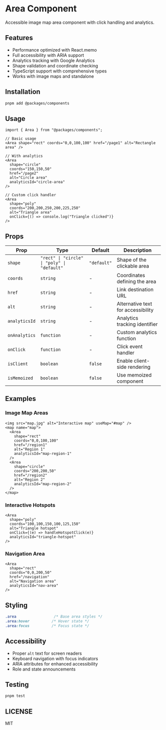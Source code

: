 # Area Component

Accessible image map area component with click handling and analytics.

## Features

- Performance optimized with React.memo
- Full accessibility with ARIA support
- Analytics tracking with Google Analytics
- Shape validation and coordinate checking
- TypeScript support with comprehensive types
- Works with image maps and standalone

## Installation

```bash
pnpm add @packages/components
```

## Usage

```tsx
import { Area } from "@packages/components";

// Basic usage
<Area shape="rect" coords="0,0,100,100" href="/page1" alt="Rectangle area" />

// With analytics
<Area 
  shape="circle" 
  coords="150,150,50" 
  href="/page2" 
  alt="Circle area"
  analyticsId="circle-area"
/>

// Custom click handler
<Area 
  shape="poly" 
  coords="200,200,250,200,225,250" 
  alt="Triangle area"
  onClick={() => console.log("Triangle clicked")}
/>
```

## Props

| Prop | Type | Default | Description |
|------|------|---------|-------------|
| `shape` | `"rect" \| "circle" \| "poly" \| "default"` | `"default"` | Shape of the clickable area |
| `coords` | `string` | - | Coordinates defining the area |
| `href` | `string` | - | Link destination URL |
| `alt` | `string` | - | Alternative text for accessibility |
| `analyticsId` | `string` | - | Analytics tracking identifier |
| `onAnalytics` | `function` | - | Custom analytics function |
| `onClick` | `function` | - | Click event handler |
| `isClient` | `boolean` | `false` | Enable client-side rendering |
| `isMemoized` | `boolean` | `false` | Use memoized component |

## Examples

### Image Map Areas

```tsx
<img src="map.jpg" alt="Interactive map" useMap="#map" />
<map name="map">
  <Area 
    shape="rect" 
    coords="0,0,100,100" 
    href="/region1" 
    alt="Region 1"
    analyticsId="map-region-1"
  />
  <Area 
    shape="circle" 
    coords="200,200,50" 
    href="/region2" 
    alt="Region 2"
    analyticsId="map-region-2"
  />
</map>
```

### Interactive Hotspots

```tsx
<Area 
  shape="poly" 
  coords="100,100,150,100,125,150" 
  alt="Triangle hotspot"
  onClick={(e) => handleHotspotClick(e)}
  analyticsId="triangle-hotspot"
/>
```

### Navigation Area

```tsx
<Area 
  shape="rect" 
  coords="0,0,200,50" 
  href="/navigation" 
  alt="Navigation area"
  analyticsId="nav-area"
/>
```

## Styling

```css
.area                 /* Base area styles */
.area:hover          /* Hover state */
.area:focus          /* Focus state */
```

## Accessibility

- Proper `alt` text for screen readers
- Keyboard navigation with focus indicators
- ARIA attributes for enhanced accessibility
- Role and state announcements

## Testing

```bash
pnpm test
```

## LICENSE

MIT
